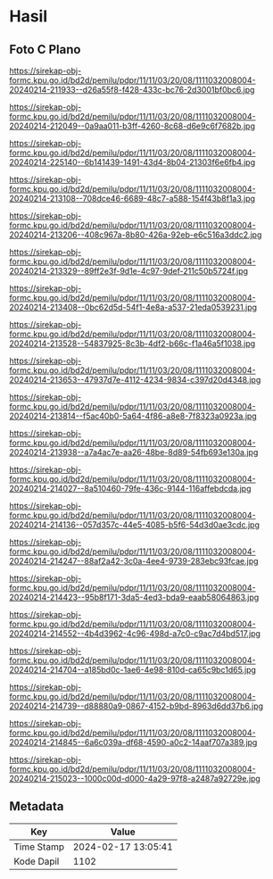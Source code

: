 # Hasil

## Foto C Plano

https://sirekap-obj-formc.kpu.go.id/bd2d/pemilu/pdpr/11/11/03/20/08/1111032008004-20240214-211933--d26a55f8-f428-433c-bc76-2d3001bf0bc6.jpg

https://sirekap-obj-formc.kpu.go.id/bd2d/pemilu/pdpr/11/11/03/20/08/1111032008004-20240214-212049--0a9aa011-b3ff-4260-8c68-d6e9c6f7682b.jpg

https://sirekap-obj-formc.kpu.go.id/bd2d/pemilu/pdpr/11/11/03/20/08/1111032008004-20240214-225140--6b141439-1491-43d4-8b04-21303f6e6fb4.jpg

https://sirekap-obj-formc.kpu.go.id/bd2d/pemilu/pdpr/11/11/03/20/08/1111032008004-20240214-213108--708dce46-6689-48c7-a588-154f43b8f1a3.jpg

https://sirekap-obj-formc.kpu.go.id/bd2d/pemilu/pdpr/11/11/03/20/08/1111032008004-20240214-213206--408c967a-8b80-426a-92eb-e6c516a3ddc2.jpg

https://sirekap-obj-formc.kpu.go.id/bd2d/pemilu/pdpr/11/11/03/20/08/1111032008004-20240214-213329--89ff2e3f-9d1e-4c97-9def-211c50b5724f.jpg

https://sirekap-obj-formc.kpu.go.id/bd2d/pemilu/pdpr/11/11/03/20/08/1111032008004-20240214-213408--0bc62d5d-54f1-4e8a-a537-21eda0539231.jpg

https://sirekap-obj-formc.kpu.go.id/bd2d/pemilu/pdpr/11/11/03/20/08/1111032008004-20240214-213528--54837925-8c3b-4df2-b66c-f1a46a5f1038.jpg

https://sirekap-obj-formc.kpu.go.id/bd2d/pemilu/pdpr/11/11/03/20/08/1111032008004-20240214-213653--47937d7e-4112-4234-9834-c397d20d4348.jpg

https://sirekap-obj-formc.kpu.go.id/bd2d/pemilu/pdpr/11/11/03/20/08/1111032008004-20240214-213814--f5ac40b0-5a64-4f86-a8e8-7f8323a0923a.jpg

https://sirekap-obj-formc.kpu.go.id/bd2d/pemilu/pdpr/11/11/03/20/08/1111032008004-20240214-213938--a7a4ac7e-aa26-48be-8d89-54fb693e130a.jpg

https://sirekap-obj-formc.kpu.go.id/bd2d/pemilu/pdpr/11/11/03/20/08/1111032008004-20240214-214027--8a510460-79fe-436c-9144-116affebdcda.jpg

https://sirekap-obj-formc.kpu.go.id/bd2d/pemilu/pdpr/11/11/03/20/08/1111032008004-20240214-214136--057d357c-44e5-4085-b5f6-54d3d0ae3cdc.jpg

https://sirekap-obj-formc.kpu.go.id/bd2d/pemilu/pdpr/11/11/03/20/08/1111032008004-20240214-214247--88af2a42-3c0a-4ee4-9739-283ebc93fcae.jpg

https://sirekap-obj-formc.kpu.go.id/bd2d/pemilu/pdpr/11/11/03/20/08/1111032008004-20240214-214423--95b8f171-3da5-4ed3-bda9-eaab58064863.jpg

https://sirekap-obj-formc.kpu.go.id/bd2d/pemilu/pdpr/11/11/03/20/08/1111032008004-20240214-214552--4b4d3962-4c96-498d-a7c0-c9ac7d4bd517.jpg

https://sirekap-obj-formc.kpu.go.id/bd2d/pemilu/pdpr/11/11/03/20/08/1111032008004-20240214-214704--a185bd0c-1ae6-4e98-810d-ca65c9bc1d65.jpg

https://sirekap-obj-formc.kpu.go.id/bd2d/pemilu/pdpr/11/11/03/20/08/1111032008004-20240214-214739--d88880a9-0867-4152-b9bd-8963d6dd37b6.jpg

https://sirekap-obj-formc.kpu.go.id/bd2d/pemilu/pdpr/11/11/03/20/08/1111032008004-20240214-214845--6a6c039a-df68-4590-a0c2-14aaf707a389.jpg

https://sirekap-obj-formc.kpu.go.id/bd2d/pemilu/pdpr/11/11/03/20/08/1111032008004-20240214-215023--1000c00d-d000-4a29-97f8-a2487a92729e.jpg


## Metadata

| Key        | Value               |
| ---------- | ------------------- |
| Time Stamp | 2024-02-17 13:05:41 |
| Kode Dapil | 1102                |



